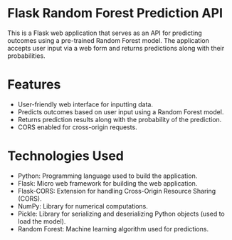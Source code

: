 # Flask Random Forest Prediction API

This is a Flask web application that serves as an API for predicting outcomes using a pre-trained Random Forest model.
The application accepts user input via a web form and returns predictions along with their probabilities.

# Features

- User-friendly web interface for inputting data.
- Predicts outcomes based on user input using a Random Forest model.
- Returns prediction results along with the probability of the prediction.
- CORS enabled for cross-origin requests.

# Technologies Used

- Python: Programming language used to build the application.
- Flask: Micro web framework for building the web application.
- Flask-CORS: Extension for handling Cross-Origin Resource Sharing (CORS).
- NumPy: Library for numerical computations.
- Pickle: Library for serializing and deserializing Python objects (used to load the model).
- Random Forest: Machine learning algorithm used for predictions.


